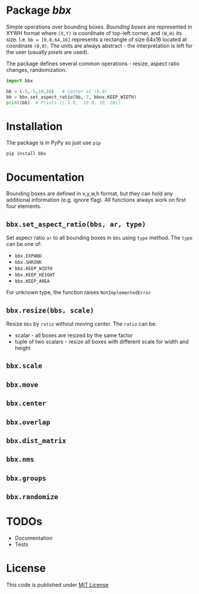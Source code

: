 # Package *bbx*

Simple operations over bounding boxes.
_Bounding boxes_ are represented in XYWH format where `(X,Y)` is coordinate of top-left corner, and `(W,H)` its size. I.e. `bb = [0,0,64,16]` represents a rectangle of size 64x16 located at coordinate `(0,0)`. The units are always abstract - the interpretation is left for the user (usually _pixels_ are used).

The package defines several common operations - resize, aspect ratio changes, randomization.

```python
import bbx

bb = (-5,-5,10,10)   # Center at (0,0)
bb = bbx.set_aspect_ratio(bb, 2, bbox.KEEP_WIDTH)
print(bb)  # Prints [[-5.0, -10.0, 10, 20]]
```

# Installation

The package is in PyPy so just use `pip`
```
pip install bbx
```

# Documentation

Bounding boxes are defined in x,y,w,h format, but they can hold any additional information (e.g. ignore flag). All functions always work on first four elements.

## `bbx.set_aspect_ratio(bbs, ar, type)`
Set aspecr ratio `ar` to all bounding boxes in `bbs` using `type` method. The `type` can be one of:
* `bbx.EXPAND`
* `bbx.SHRINK`
* `bbx.KEEP_WIDTH`
* `bbx.KEEP_HEIGHT`
* `bbx.KEEP_AREA`

For unknown type, the function raises `NotImplementedError`


## `bbx.resize(bbs, scale)`
Resize `bbs` by `ratio` without moving center. The `ratio` can be:
* scalar - all boxes are resized by the same factor
* tuple of two scalars - resize all boxes with different scale for width and height

## `bbx.scale`

## `bbx.move`

## `bbx.center`

## `bbx.overlap`

## `bbx.dist_matrix`

## `bbx.nms`

## `bbx.groups`

## `bbx.randomize`


# TODOs
* Documentation
* Tests

# License

This code is published under [MIT License](LICENSE)
